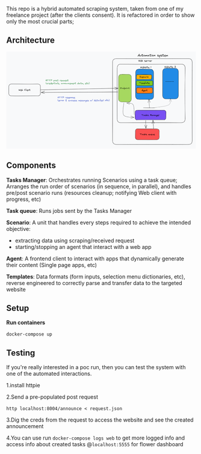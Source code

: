 
This repo is a hybrid automated scraping system, taken from one of my freelance project (after the clients consent).
It is refactored in order to show only the most crucial parts; 
 
## Architecture

<p align="start">
    <img src="images/project-architecture.png" width='600'>
<p>


## Components

**Tasks Manager**: Orchestrates running Scenarios using a task queue;
 Arranges the run order of scenarios (in sequence, in parallel), 
 and handles  pre/post scenario runs (resources cleanup; notifying Web client with progress, etc)

**Task queue**: Runs jobs sent by the Tasks Manager

**Scenario**: A unit that handles every steps required to achieve the intended objective:
 - extracting data using scraping/received request
 - starting/stopping an agent that interact with a web app

**Agent**: A frontend client to interact with apps
  that dynamically generate their content (Single page apps, etc)

**Templates**: Data formats (form inputs, selection menu dictionaries, etc),
reverse engineered to correctly parse and transfer data to the targeted website 

## Setup

**Run containers**
```
docker-compose up 
```

## Testing

If you're really interested in a poc run, then you can test the system with
one of the automated interactions.

1.install httpie

2.Send a pre-populated post request

```
http localhost:8004/announce < request.json
```

3.Dig the creds from the request to access the website and see the created announcement

4.You can use  run `docker-compose logs web` to get more logged info and access info about created tasks @`localhost:5555` for flower dashboard

